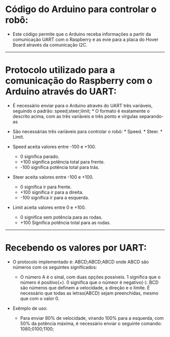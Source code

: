 # Código do Arduino para controlar o robô:
 
  * Este código permite que o Arduino receba informações a partir da comunicação UART com o Raspberry e as evie para a placa do Hover Board através da comunicação I2C.

---

# Protocolo utilizado para a comunicação do Raspberry com o Arduino através do UART:

 * É necessário enviar para o Arduino através do UART três variáveis, seguindo o padrão: speed;steer;limit;
       * O formato é exatamente o descrito acima, com as três variáveis e três ponto e vírgulas separando-as
 * São necessárias três variáveis para controlar o robô:
       * Speed.
       * Steer.
       * Limit.
     
  * Speed aceita valores entre -100 e +100.
     *    0 significa parado.
     *  +100 significa potência total para frente.
     *  -100 significa potência total para trás.
  
   * Steer aceita valores entre -100 e +100.
     *    0 significa ir para frente.
     *  +100 significa ir para a direita.
     *  -100 significa ir para a esquerda.
     
   * Limit aceita valores entre 0 e +100.
     *   0 significa sem potência para as rodas.
     * +100 Significa potência total para as rodas.
 
 ---
 
 # Recebendo os valores por UART:
  
  * O protocolo implementado é: ABCD;ABCD;ABCD onde ABCD são números com os seguintes significados:
  
       * O número A é o sinal, com duas opções possíveis. 1 significa que o número é positivo(+). 0 significa que o númeor é negativo(-). BCD são números que definem a velocidade, a direção e o limite. É necessário que todas as letras(ABCD) sejam preenchidas, mesmo que com o valor 0.


  * Exêmplo de uso:
       * Para enviar 80% de velocidade, virando 100% para a esquerda, com 50% da potência máxima, é necessário enviar o seguinte comando: 1080;0100;1100;
